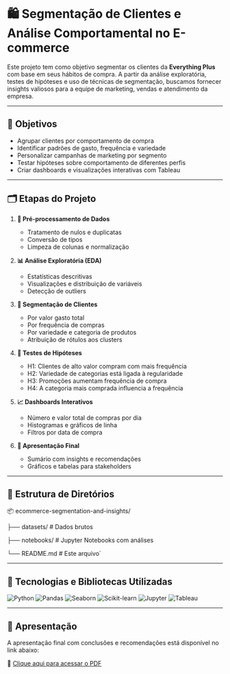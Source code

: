 # 🛍️ Segmentação de Clientes e Análise Comportamental no E-commerce

Este projeto tem como objetivo segmentar os clientes da **Everything Plus** com base em seus hábitos de compra. A partir da análise exploratória, testes de hipóteses e uso de técnicas de segmentação, buscamos fornecer insights valiosos para a equipe de marketing, vendas e atendimento da empresa.

---

## 🎯 Objetivos

- Agrupar clientes por comportamento de compra
- Identificar padrões de gasto, frequência e variedade
- Personalizar campanhas de marketing por segmento
- Testar hipóteses sobre comportamento de diferentes perfis
- Criar dashboards e visualizações interativas com Tableau

---

## 🗂️ Etapas do Projeto

1. **🔧 Pré-processamento de Dados**
   - Tratamento de nulos e duplicatas
   - Conversão de tipos
   - Limpeza de colunas e normalização

2. **📊 Análise Exploratória (EDA)**
   - Estatísticas descritivas
   - Visualizações e distribuição de variáveis
   - Detecção de outliers

3. **👥 Segmentação de Clientes**
   - Por valor gasto total
   - Por frequência de compras
   - Por variedade e categoria de produtos
   - Atribuição de rótulos aos clusters

4. **🧪 Testes de Hipóteses**
   - H1: Clientes de alto valor compram com mais frequência  
   - H2: Variedade de categorias está ligada à regularidade  
   - H3: Promoções aumentam frequência de compra  
   - H4: A categoria mais comprada influencia a frequência

5. **📈 Dashboards Interativos**
   - Número e valor total de compras por dia
   - Histogramas e gráficos de linha
   - Filtros por data de compra

6. **📑 Apresentação Final**
   - Sumário com insights e recomendações
   - Gráficos e tabelas para stakeholders

---

## 📁 Estrutura de Diretórios

📦 ecommerce-segmentation-and-insights/

├── datasets/                # Dados brutos

├── notebooks/             # Jupyter Notebooks com análises

└── README.md              # Este arquivo`

---
## 🧰 Tecnologias e Bibliotecas Utilizadas

![Python](https://img.shields.io/badge/-Python-3776AB?style=for-the-badge&logo=python&logoColor=white)
![Pandas](https://img.shields.io/badge/-Pandas-150458?style=for-the-badge&logo=pandas)
![Seaborn](https://img.shields.io/badge/-Seaborn-6B6B6B?style=for-the-badge)
![Scikit-learn](https://img.shields.io/badge/-Scikit--learn-F7931E?style=for-the-badge&logo=scikit-learn&logoColor=white)
![Jupyter](https://img.shields.io/badge/-Jupyter-F37626?style=for-the-badge&logo=jupyter&logoColor=white)
![Tableau](https://img.shields.io/badge/-Tableau-E97627?style=for-the-badge&logo=tableau&logoColor=white)

--- 

 ## 📁 Apresentação

A apresentação final com conclusões e recomendações está disponível no link abaixo:

📎 [Clique aqui para acessar o PDF](https://docs.google.com/presentation/d/1v8eDnTXpo0AbDvaHBQigbMmcCi3iBHAV/edit?usp=sharing&ouid=106362784013593286154&rtpof=true&sd=true)

